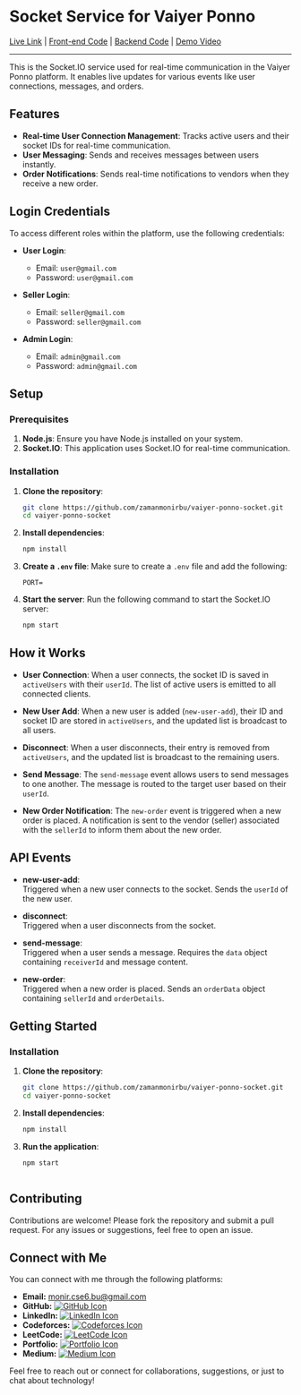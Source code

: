 # Socket Service for Vaiyer Ponno

[Live Link](https://vaiyer-ponno-client.vercel.app/) |  [Front-end Code](https://github.com/zamanmonirbu/vaiyer-ponno-client.git) |
 [Backend Code](https://github.com/zamanmonirbu/vaiyer-ponno-backend) |
[Demo Video](https://youtu.be/xU94ACV-VyQ)


---
This is the Socket.IO service used for real-time communication in the Vaiyer Ponno platform. It enables live updates for various events like user connections, messages, and orders.

## Features

- **Real-time User Connection Management**: Tracks active users and their socket IDs for real-time communication.
- **User Messaging**: Sends and receives messages between users instantly.
- **Order Notifications**: Sends real-time notifications to vendors when they receive a new order.

## Login Credentials

To access different roles within the platform, use the following credentials:

- **User Login**: 
  - Email: `user@gmail.com` 
  - Password: `user@gmail.com`

- **Seller Login**: 
  - Email: `seller@gmail.com`
  - Password: `seller@gmail.com`

- **Admin Login**: 
  - Email: `admin@gmail.com` 
  - Password: `admin@gmail.com`


## Setup

### Prerequisites

1. **Node.js**: Ensure you have Node.js installed on your system.
2. **Socket.IO**: This application uses Socket.IO for real-time communication.

### Installation

1. **Clone the repository**:
    ```bash
    git clone https://github.com/zamanmonirbu/vaiyer-ponno-socket.git
    cd vaiyer-ponno-socket
    ```

2. **Install dependencies**:
    ```bash
    npm install
    ```

3. **Create a `.env` file**:
    Make sure to create a `.env` file and add the following:
    ```env
    PORT=
    ```

4. **Start the server**:
    Run the following command to start the Socket.IO server:
    ```bash
    npm start
    ```

## How it Works

- **User Connection**:
  When a user connects, the socket ID is saved in `activeUsers` with their `userId`. The list of active users is emitted to all connected clients.

- **New User Add**:
  When a new user is added (`new-user-add`), their ID and socket ID are stored in `activeUsers`, and the updated list is broadcast to all users.

- **Disconnect**:
  When a user disconnects, their entry is removed from `activeUsers`, and the updated list is broadcast to the remaining users.

- **Send Message**:
  The `send-message` event allows users to send messages to one another. The message is routed to the target user based on their `userId`.

- **New Order Notification**:
  The `new-order` event is triggered when a new order is placed. A notification is sent to the vendor (seller) associated with the `sellerId` to inform them about the new order.

## API Events

- **new-user-add**:  
  Triggered when a new user connects to the socket. Sends the `userId` of the new user.
  
- **disconnect**:  
  Triggered when a user disconnects from the socket.

- **send-message**:  
  Triggered when a user sends a message. Requires the `data` object containing `receiverId` and message content.
  
- **new-order**:  
  Triggered when a new order is placed. Sends an `orderData` object containing `sellerId` and `orderDetails`.



## Getting Started

### Installation

1. **Clone the repository**:
    ```bash
    git clone https://github.com/zamanmonirbu/vaiyer-ponno-socket.git
    cd vaiyer-ponno-socket
    ```

2. **Install dependencies**:
    ```bash
    npm install
    ````

4. **Run the application**:
    ```bash
    npm start



## Contributing

Contributions are welcome! Please fork the repository and submit a pull request. For any issues or suggestions, feel free to open an issue.

## Connect with Me

You can connect with me through the following platforms:

- **Email:** [monir.cse6.bu@gmail.com](mailto:monir.cse6.bu@gmail.com)
- **GitHub:** [![GitHub Icon](https://img.shields.io/badge/GitHub-100000?style=for-the-badge&logo=github&logoColor=white)](https://github.com/zamanmonirbu)
- **LinkedIn:** [![LinkedIn Icon](https://img.shields.io/badge/LinkedIn-0077B5?style=for-the-badge&logo=linkedin&logoColor=white)](https://www.linkedin.com/in/mdmoniruzzamanbu/)
- **Codeforces:** [![Codeforces Icon](https://img.shields.io/badge/Codeforces-00FF00?style=for-the-badge&logo=codeforces&logoColor=white)](https://codeforces.com/profile/ZaMo)
- **LeetCode:** [![LeetCode Icon](https://img.shields.io/badge/LeetCode-FFA116?style=for-the-badge&logo=leetcode&logoColor=white)](https://leetcode.com/u/moniruzzamancse6/)
- **Portfolio:** [![Portfolio Icon](https://img.shields.io/badge/Portfolio-000000?style=for-the-badge&logo=codeforces&logoColor=white)](https://moniruzzamanbu.netlify.app/)
- **Medium:** [![Medium Icon](https://img.shields.io/badge/Medium-12100E?style=for-the-badge&logo=medium&logoColor=white)](https://medium.com/@zamanmonirbu)

Feel free to reach out or connect for collaborations, suggestions, or just to chat about technology!

